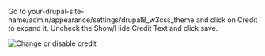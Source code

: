 Go to your-drupal-site-name/admin/appearance/settings/drupal8\_w3css\_theme and click on Credit to expand it. Uncheck the Show/Hide Credit Text and click save.

![Change or disable credit](https://www.drupal.org/files/credit.png)